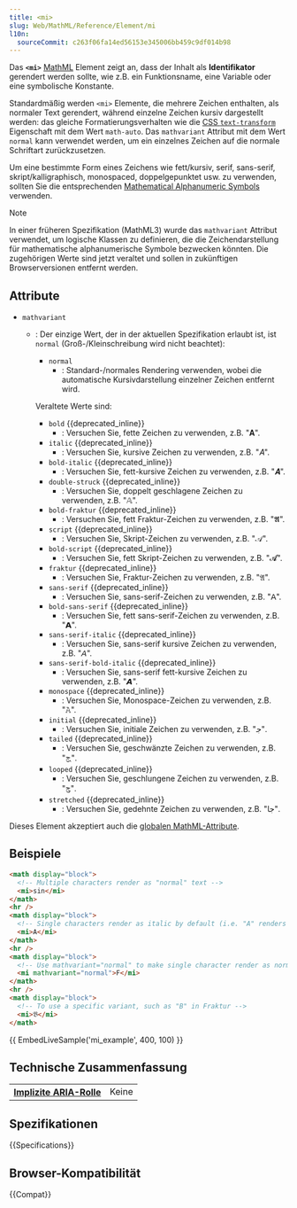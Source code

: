 ```yaml
---
title: <mi>
slug: Web/MathML/Reference/Element/mi
l10n:
  sourceCommit: c263f06fa14ed56153e345006bb459c9df014b98
---
```


Das **`<mi>`** [MathML](/de/docs/Web/MathML) Element zeigt an, dass der Inhalt als **Identifikator** gerendert werden sollte, wie z.B. ein Funktionsname, eine Variable oder eine symbolische Konstante.

Standardmäßig werden `<mi>` Elemente, die mehrere Zeichen enthalten, als normaler Text gerendert, während einzelne Zeichen kursiv dargestellt werden: das gleiche Formatierungsverhalten wie die [CSS `text-transform`](/de/docs/Web/CSS/text-transform) Eigenschaft mit dem Wert `math-auto`.
Das `mathvariant` Attribut mit dem Wert `normal` kann verwendet werden, um ein einzelnes Zeichen auf die normale Schriftart zurückzusetzen.

Um eine bestimmte Form eines Zeichens wie fett/kursiv, serif, sans-serif, skript/kalligraphisch, monospaced, doppelgepunktet usw. zu verwenden, sollten Sie die entsprechenden [Mathematical Alphanumeric Symbols](https://en.wikipedia.org/wiki/Mathematical_Alphanumeric_Symbols) verwenden.

> [!NOTE]
> In einer früheren Spezifikation (MathML3) wurde das `mathvariant` Attribut verwendet, um logische Klassen zu definieren, die die Zeichendarstellung für mathematische alphanumerische Symbole bezwecken könnten.
> Die zugehörigen Werte sind jetzt veraltet und sollen in zukünftigen Browserversionen entfernt werden.

## Attribute

- `mathvariant`

  - : Der einzige Wert, der in der aktuellen Spezifikation erlaubt ist, ist `normal` (Groß-/Kleinschreibung wird nicht beachtet):

    - `normal`
      - : Standard-/normales Rendering verwenden, wobei die automatische Kursivdarstellung einzelner Zeichen entfernt wird.

    Veraltete Werte sind:

    - `bold` {{deprecated_inline}}
      - : Versuchen Sie, fette Zeichen zu verwenden, z.B. "𝐀".
    - `italic` {{deprecated_inline}}
      - : Versuchen Sie, kursive Zeichen zu verwenden, z.B. "𝐴".
    - `bold-italic` {{deprecated_inline}}
      - : Versuchen Sie, fett-kursive Zeichen zu verwenden, z.B. "𝑨".
    - `double-struck` {{deprecated_inline}}
      - : Versuchen Sie, doppelt geschlagene Zeichen zu verwenden, z.B. "𝔸".
    - `bold-fraktur` {{deprecated_inline}}
      - : Versuchen Sie, fett Fraktur-Zeichen zu verwenden, z.B. "𝕬".
    - `script` {{deprecated_inline}}
      - : Versuchen Sie, Skript-Zeichen zu verwenden, z.B. "𝒜".
    - `bold-script` {{deprecated_inline}}
      - : Versuchen Sie, fett Skript-Zeichen zu verwenden, z.B. "𝓐".
    - `fraktur` {{deprecated_inline}}
      - : Versuchen Sie, Fraktur-Zeichen zu verwenden, z.B. "𝔄".
    - `sans-serif` {{deprecated_inline}}
      - : Versuchen Sie, sans-serif-Zeichen zu verwenden, z.B. "𝖠".
    - `bold-sans-serif` {{deprecated_inline}}
      - : Versuchen Sie, fett sans-serif-Zeichen zu verwenden, z.B. "𝗔".
    - `sans-serif-italic` {{deprecated_inline}}
      - : Versuchen Sie, sans-serif kursive Zeichen zu verwenden, z.B. "𝘈".
    - `sans-serif-bold-italic` {{deprecated_inline}}
      - : Versuchen Sie, sans-serif fett-kursive Zeichen zu verwenden, z.B. "𝘼".
    - `monospace` {{deprecated_inline}}
      - : Versuchen Sie, Monospace-Zeichen zu verwenden, z.B. "𝙰".
    - `initial` {{deprecated_inline}}
      - : Versuchen Sie, initiale Zeichen zu verwenden, z.B. "𞸢".
    - `tailed` {{deprecated_inline}}
      - : Versuchen Sie, geschwänzte Zeichen zu verwenden, z.B. "𞹂".
    - `looped` {{deprecated_inline}}
      - : Versuchen Sie, geschlungene Zeichen zu verwenden, z.B. "𞺂".
    - `stretched` {{deprecated_inline}}
      - : Versuchen Sie, gedehnte Zeichen zu verwenden, z.B. "𞹢".

Dieses Element akzeptiert auch die [globalen MathML-Attribute](/de/docs/Web/MathML/Reference/Global_attributes).

## Beispiele

```html
<math display="block">
  <!-- Multiple characters render as "normal" text -->
  <mi>sin</mi>
</math>
<hr />
<math display="block">
  <!-- Single characters render as italic by default (i.e. "A" renders as "𝐴") -->
  <mi>A</mi>
</math>
<hr />
<math display="block">
  <!-- Use mathvariant="normal" to make single character render as normal text -->
  <mi mathvariant="normal">F</mi>
</math>
<hr />
<math display="block">
  <!-- To use a specific variant, such as "B" in Fraktur -->
  <mi>𝔅</mi>
</math>
```

{{ EmbedLiveSample('mi_example', 400, 100) }}

## Technische Zusammenfassung

<table class="properties">
  <tr>
    <th scope="row">
      <a href="/de/docs/Web/Accessibility/ARIA/Reference/Roles">Implizite ARIA-Rolle</a>
    </th>
    <td>
      Keine
    </td>
  </tr>
</table>

## Spezifikationen

{{Specifications}}

## Browser-Kompatibilität

{{Compat}}
